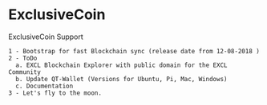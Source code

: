 # ExclusiveCoin
ExclusiveCoin Support

```
1 - Bootstrap for fast Blockchain sync (release date from 12-08-2018 )
2 - ToDo
  a. EXCL Blockchain Explorer with public domain for the EXCL Community
  b. Update QT-Wallet (Versions for Ubuntu, Pi, Mac, Windows)
  c. Documentation
3 - Let's fly to the moon.
```
